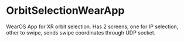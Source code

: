 # OrbitSelectionWearApp
WearOS App for XR orbit selection. Has 2 screens, one for IP selection, other to swipe, sends swipe coordinates through UDP socket.
